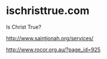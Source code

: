 # ischristtrue.com
Is Christ True?



http://www.saintjonah.org/services/

http://www.rocor.org.au/?page_id=925

























